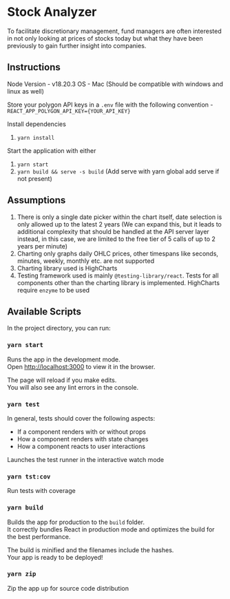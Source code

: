 # Stock Analyzer

To facilitate discretionary management, fund managers are often interested in not only looking at
prices of stocks today but what they have been previously to gain further insight into companies.

## Instructions

Node Version - v18.20.3
OS - Mac (Should be compatible with windows and linux as well)

Store your polygon API keys in a `.env` file with the following convention - `REACT_APP_POLYGON_API_KEY={YOUR_API_KEY}`

Install dependencies

1. `yarn install`

Start the application with either

1. `yarn start`
2. `yarn build && serve -s build` (Add serve with yarn global add serve if not present)

## Assumptions

1. There is only a single date picker within the chart itself, date selection is only allowed up to the latest 2 years (We can expand this, but it leads to additional complexity that should be handled at the API server layer instead, in this case, we are limited to the free tier of 5 calls of up to 2 years per minute)
2. Charting only graphs daily OHLC prices, other timespans like seconds, minutes, weekly, monthly etc. are not supported
3. Charting library used is HighCharts
4. Testing framework used is mainly `@testing-library/react`. Tests for all components other than the charting library is implemented. HighCharts require `enzyme` to be used

## Available Scripts

In the project directory, you can run:

### `yarn start`

Runs the app in the development mode.\
Open [http://localhost:3000](http://localhost:3000) to view it in the browser.

The page will reload if you make edits.\
You will also see any lint errors in the console.

### `yarn test`

In general, tests should cover the following aspects:

- If a component renders with or without props
- How a component renders with state changes
- How a component reacts to user interactions

Launches the test runner in the interactive watch mode

### `yarn tst:cov`

Run tests with coverage

### `yarn build`

Builds the app for production to the `build` folder.\
It correctly bundles React in production mode and optimizes the build for the best performance.

The build is minified and the filenames include the hashes.\
Your app is ready to be deployed!

### `yarn zip`

Zip the app up for source code distribution
